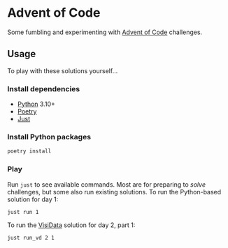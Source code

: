 # Advent of Code

Some fumbling and experimenting with [Advent of Code](https://adventofcode.com/) challenges.

## Usage

To play with these solutions yourself...

### Install dependencies

* [Python](https://realpython.com/installing-python/) 3.10+
* [Poetry](https://python-poetry.org/docs/#installation)
* [Just](https://github.com/casey/just#installation)

### Install Python packages

```bash
poetry install
```

### Play

Run `just` to see available commands. Most are for preparing to _solve_ challenges, but some
also run existing solutions. To run the Python-based solution for day 1:

```bash
just run 1
```

To run the [VisiData](https://www.visidata.org/) solution for day 2, part 1:

```bash
just run_vd 2 1
```
